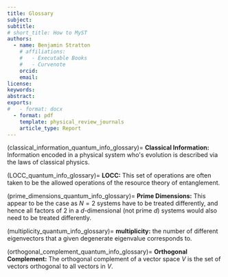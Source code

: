 ```yaml
---
title: Glossary
subject: 
subtitle: 
# short_title: How to MyST
authors:
  - name: Benjamin Stratton
    # affiliations:
    #   - Executable Books
    #   - Curvenote
    orcid: 
    email:
license: 
keywords:  
abstract: 
exports:
#   - format: docx
  - format: pdf
    template: physical_review_journals
    article_type: Report
---
```


(classical_information_quantum_info_glossary)=
**Classical Information:** Information encoded in a physical system who's evolution is described via the laws of classical physics.

(LOCC_quantum_info_glossary)=
**LOCC:** This set of operations are often taken to be the allowed operations of the resource theory of entanglement. 

(prime_dimensions_quantum_info_glossary)=
**Prime Dimensions:** This appear to be the case as $N=2$ systems have to be treated differently, and hence all factors of 2 in a $d$-dimensional (not prime $d$) systems would also need to be treated differently. 

(multiplicity_quantum_info_glossary)=
**multiplicity:** the number of different eigenvectors that a given degenerate eigenvalue corresponds to. 

(orthogonal_complement_quantum_info_glossary)=
**Orthogonal Complement:** The orthogonal complement of a vector space $V$ is the set of vectors orthogonal to all vectors in $V$. 

